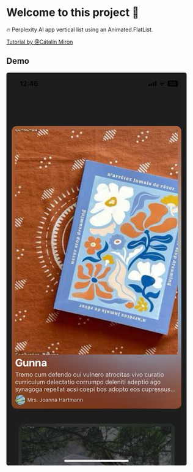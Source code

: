 # Welcome to this project 👋

🔥 Perplexity AI app vertical list using an Animated.FlatList.

[Tutorial by @Catalin Miron](https://www.youtube.com/watch?v=PYwuCLDF75g)

## Demo

[![Watch the video](demo.jpg)](demo.mp4)
